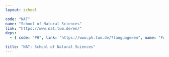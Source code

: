 ```yaml
---
layout: school

code: "NAT"
name: "School of Natural Sciences"
link: "https://www.nat.tum.de/en/"
deps:
  - { code: "PH", link: "https://www.ph.tum.de/?language=en", name: "Former Department of Physics" }

title: "NAT: School of Natural Sciences"
---
```




